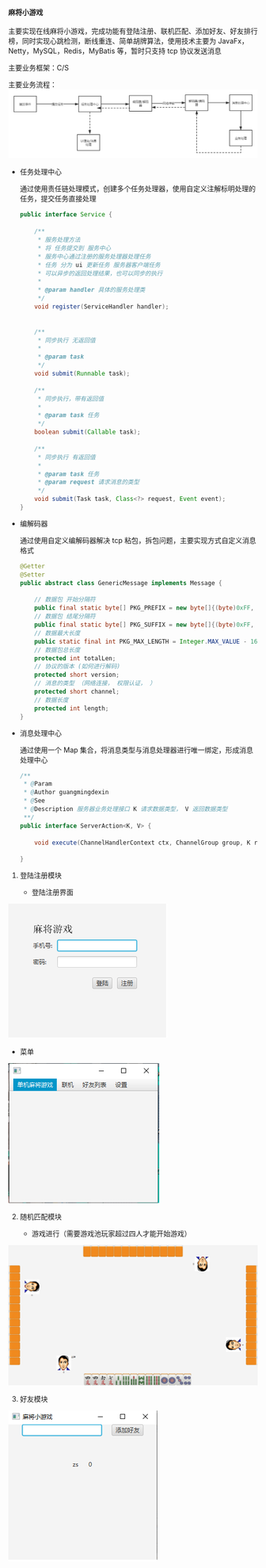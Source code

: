#### 麻将小游戏

主要实现在线麻将小游戏，完成功能有登陆注册、联机匹配、添加好友、好友排行榜，同时实现心跳检测，断线重连、简单胡牌算法，使用技术主要为 JavaFx，Netty，MySQL，Redis，MyBatis 等，暂时只支持 tcp 协议发送消息

主要业务框架：C/S

主要业务流程：
![](https://github.com/guangmingdexin/majiang/blob/master/images/logic.png)

- 任务处理中心

  通过使用责任链处理模式，创建多个任务处理器，使用自定义注解标明处理的任务，提交任务直接处理

  ```java
  public interface Service {
  
      /**
       * 服务处理方法
       * 将 任务提交到 服务中心
       * 服务中心通过注册的服务处理器处理任务
       * 任务 分为 ui 更新任务 服务器客户端任务
       * 可以异步的返回处理结果，也可以同步的执行
       *
       * @param handler 具体的服务处理类
       */
      void register(ServiceHandler handler);
  
  
      /**
       * 同步执行 无返回值
       *
       * @param task
       */
      void submit(Runnable task);
  
      /**
       * 同步执行，带有返回值
       *
       * @param task 任务
       */
      boolean submit(Callable task);
  
      /**
       * 同步执行 有返回值
       *
       * @param task 任务
       * @param request 请求消息的类型
       */
      void submit(Task task, Class<?> request, Event event);
  }
  ```

- 编解码器

  通过使用自定义编解码器解决 tcp 粘包，拆包问题，主要实现方式自定义消息格式

  ```java
  @Getter
  @Setter
  public abstract class GenericMessage implements Message {
  
      // 数据包 开始分隔符
      public final static byte[] PKG_PREFIX = new byte[]{(byte)0xFF, (byte)0xFE, 0x06, 0x08};
      // 数据包 结尾分隔符
      public final static byte[] PKG_SUFFIX = new byte[]{(byte)0xFF, (byte)0xFE, 0x06, 0x08};
      // 数据最大长度
      public static final int PKG_MAX_LENGTH = Integer.MAX_VALUE - 16;
      // 数据包总长度
      protected int totalLen;
      // 协议的版本 (如何进行解码)
      protected short version;
      // 消息的类型 （网络连接， 权限认证， ）
      protected short channel;
      // 数据长度
      protected int length;
  }
  ```

- 消息处理中心

  通过使用一个 Map 集合，将消息类型与消息处理器进行唯一绑定，形成消息处理中心

  ```java
  /**
   * @Param
   * @Author guangmingdexin
   * @See
   * @Description 服务器业务处理接口 K 请求数据类型， V 返回数据类型
   **/
  public interface ServerAction<K, V> {
  
      void execute(ChannelHandlerContext ctx, ChannelGroup group, K request, V response);
      
  }
  ```

1. 登陆注册模块

   - 登陆注册界面

![](https://github.com/guangmingdexin/majiang/blob/master/images/login.png)

   

   - 菜单

![](https://github.com/guangmingdexin/majiang/blob/master/images/menu.png)

     

2. 随机匹配模块

   - 游戏进行（需要游戏池玩家超过四人才能开始游戏）

![](https://github.com/guangmingdexin/majiang/blob/master/images/player.png)

3. 好友模块

![](https://github.com/guangmingdexin/majiang/blob/master/images/friend.png)
